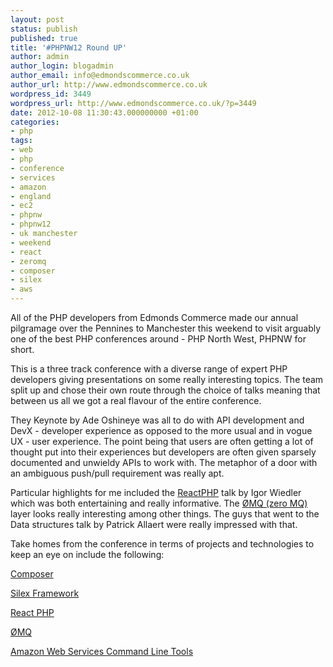 ```yaml
---
layout: post
status: publish
published: true
title: '#PHPNW12 Round UP'
author: admin
author_login: blogadmin
author_email: info@edmondscommerce.co.uk
author_url: http://www.edmondscommerce.co.uk
wordpress_id: 3449
wordpress_url: http://www.edmondscommerce.co.uk/?p=3449
date: 2012-10-08 11:30:43.000000000 +01:00
categories:
- php
tags:
- web
- php
- conference
- services
- amazon
- england
- ec2
- phpnw
- phpnw12
- uk manchester
- weekend
- react
- zeromq
- composer
- silex
- aws
---
```

All of the PHP developers from Edmonds Commerce made our annual pilgramage over the Pennines to Manchester this weekend to visit arguably one of the best PHP conferences around - PHP North West, PHPNW for short.

This is a three track conference with a diverse range of expert PHP developers giving presentations on some really interesting topics. The team split up and chose their own route through the choice of talks meaning that between us all we got a real flavour of the entire conference.

They Keynote by Ade Oshineye was all to do with API development and DevX - developer experience as opposed to the more usual and in vogue UX - user experience. The point being that users are often getting a lot of thought put into their experiences but developers are often given sparsely documented and unwieldy APIs to work with. The metaphor of a door with an ambiguous push/pull requirement was really apt.

Particular highlights for me included the <a href="http://nodephp.org/" target="_blank">ReactPHP</a> talk by Igor Wiedler which was both entertaining and really informative. The <a href="http://www.zeromq.org/" target="_blank">ØMQ (zero MQ)</a> layer looks really interesting among other things. The guys that went to the Data structures talk by Patrick Allaert were really impressed with that.

Take homes from the conference in terms of projects and technologies to keep an eye on include the following:

<a href="http://getcomposer.org/" target="_blank">Composer</a>

<a href="http://silex.sensiolabs.org/" target="_blank">Silex Framework</a>

<a href="http://nodephp.org/" target="_blank">React PHP</a>

<a href="http://www.zeromq.org/" target="_blank">ØMQ</a>

<a href="http://aws.amazon.com/code/6752709412171743">Amazon Web Services Command Line Tools</a>
